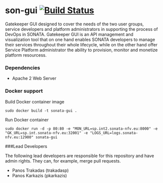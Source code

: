 # son-gui  [![Build Status](http://jenkins.sonata-nfv.eu/buildStatus/icon?job=son-gui)](http://jenkins.sonata-nfv.eu/job/son-gui) 

Gatekeeper GUI designed to cover the needs of the two user groups, service developers and platform administrators in supporting the process of DevOps in SONATA. Gatekeeper GUI is an API management and visualization tool that on one hand enables SONATA developers to manage their services throughout their whole lifecycle, while on the other hand offer Service Platform administrator the ability to provision, monitor and monetize platform resourcess.

### Dependencies

 * Apache 2 Web Server

### Docker support

Build Docker container image 
```
sudo docker build -t sonata-gui .
```

Run Docker container
```
sudo docker run -d -p 80:80 -e "MON_URL=sp.int2.sonata-nfv.eu:8000" -e "GK_URL=sp.int.sonata-nfv.eu:32001" -e "LOGS_URL=logs.sonata-nfv.eu:12900" sonata-gui
```

###Lead Developers

The following lead developers are responsible for this repository and have admin rights. They can, for example, merge pull requests.

 * Panos Trakadas  (trakadasp)
 * Panos Karkazis  (pkarkazis)
